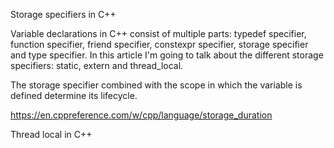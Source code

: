 Storage specifiers in C++

Variable declarations in C++ consist of multiple parts: typedef specifier, function specifier, friend specifier, constexpr specifier, storage specifier and type specifier. In this article I'm going to talk about the different storage specifiers: static, extern and thread_local.

The storage specifier combined with the scope in which the variable is defined determine its lifecycle.

https://en.cppreference.com/w/cpp/language/storage_duration








Thread local in C++


